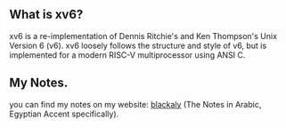 ## What is xv6?
xv6 is a re-implementation of Dennis Ritchie's and Ken Thompson's Unix
Version 6 (v6).  xv6 loosely follows the structure and style of v6,
but is implemented for a modern RISC-V multiprocessor using ANSI C.


## My Notes. 
you can find my notes on my website: [blackaly](blackaly.github.io) (The Notes in Arabic, Egyptian Accent specifically).
